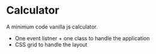 # Calculator

A minimum code vanilla js calculator.
- One event listner + one class to handle the application
- CSS grid to handle the layout
